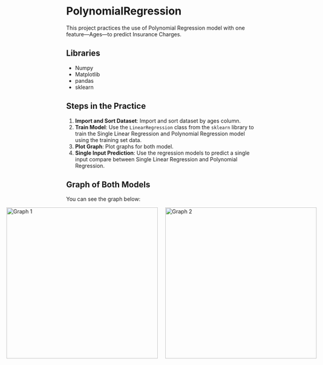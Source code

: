 # PolynomialRegression
This project practices the use of Polynomial Regression model with one feature—Ages—to predict Insurance Charges.

## Libraries

- Numpy
- Matplotlib
- pandas
- sklearn

## Steps in the Practice

1. **Import and Sort Dataset**: Import and sort dataset by ages column.
2. **Train Model**: Use the `LinearRegression` class from the `sklearn` library to train the Single Linear Regression and Polynomial Regression model using the training set data.
3. **Plot Graph**: Plot graphs for both model.
4. **Single Input Prediction**: Use the regression models to predict a single input compare between Single Linear Regression and Polynomial Regression.


## Graph of Both Models


You can see the graph below:

<div style="display: flex; justify-content: center;">
  <div style="margin-right: 10px;">
    <img src="https://github.com/SukprasarnRatt/PolynomialRegression/assets/74826344/4b410d0a-c470-4783-ba0a-99d7a55b320d" alt="Graph 1" width="400"/>
  </div>
  <div style="margin-left: 10px;">
    <img src="https://github.com/SukprasarnRatt/PolynomialRegression/assets/74826344/32222c75-8078-49bb-ac41-6fbfe8a60357" alt="Graph 2" width="400"/>
  </div>
</div>







